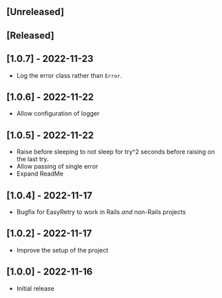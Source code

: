 ## [Unreleased]

## [Released]

## [1.0.7] - 2022-11-23

- Log the error class rather than `Error`.

## [1.0.6] - 2022-11-22

- Allow configuration of logger

## [1.0.5] - 2022-11-22

- Raise before sleeping to not sleep for try^2 seconds before raising on the last try.
- Allow passing of single error
- Expand ReadMe

## [1.0.4] - 2022-11-17

- Bugfix for EasyRetry to work in Rails _and_ non-Rails projects

## [1.0.2] - 2022-11-17

- Improve the setup of the project

## [1.0.0] - 2022-11-16

- Initial release
